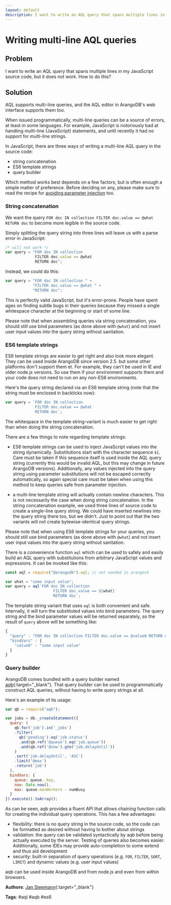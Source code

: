 ```yaml
---
layout: default
description: I want to write an AQL query that spans multiple lines in my JavaScript source code,but it does not work
---
```

Writing multi-line AQL queries
==============================

Problem
-------

I want to write an AQL query that spans multiple lines in my JavaScript source code,
but it does not work. How to do this?

Solution
--------

AQL supports multi-line queries, and the AQL editor in ArangoDB's web interface supports
them too.

When issued programmatically, multi-line queries can be a source of errors, at least in
some languages. For example, JavaScript is notoriously bad at handling multi-line (JavaScript)
statements, and until recently it had no support for multi-line strings.

In JavaScript, there are three ways of writing a multi-line AQL query in the source code:

- string concatenation
- ES6 template strings
- query builder

Which method works best depends on a few factors, but is often enough a simple matter of preference.
Before deciding on any, please make sure to read the recipe for [avoiding parameter injection](aql-avoiding-injection.html)
too.

### String concatenation

We want the query `FOR doc IN collection FILTER doc.value == @what RETURN doc` to become
more legible in the source code.

Simply splitting the query string into three lines will leave us with a parse error in
JavaScript:

```js
/* will not work */
var query = "FOR doc IN collection
             FILTER doc.value == @what
             RETURN doc";
```

Instead, we could do this:

```js
var query = "FOR doc IN collection " +
            "FILTER doc.value == @what " +
            "RETURN doc";
```

This is perfectly valid JavaScript, but it's error-prone. People have spent ages on finding
subtle bugs in their queries because they missed a single whitespace character at the
beginning or start of some line.

Please note that when assembling queries via string concatenation, you should still use
bind parameters (as done above with `@what`) and not insert user input values into the
query string without sanitation.

### ES6 template strings

ES6 template strings are easier to get right and also look more elegant. They can be used
inside ArangoDB since version 2.5. but some other platforms don't support them et.
For example, they can't be used in IE and older node.js versions. So use them if your
environment supports them and your code does not need to run on any non-ES6 environments.

Here's the query string declared via an ES6 template string (note that the string must
be enclosed in backticks now):

```js
var query = `FOR doc IN collection
             FILTER doc.value == @what
             RETURN doc`;
```
The whitespace in the template string-variant is much easier to get right than when doing
the string concatenation.

There are a few things to note regarding template strings:

- ES6 template strings can be used to inject JavaScript values into the string dynamically.
  Substitutions start with the character sequence `${`. Care must be taken if this sequence
  itself is used inside the AQL query string (currently this would be invalid AQL, but this
  may change in future ArangoDB versions). Additionally, any values injected into the query
  string using parameter substitutions will not be escaped correctly automatically, so again
  special care must be taken when using this method to keep queries safe from parameter
  injection.

- a multi-line template string will actually contain newline characters. This is not necessarily
  the case when doing string concatenation. In the string concatenation example, we used
  three lines of source code to create a single-line query string. We could have inserted
  newlines into the query string there too, but we didn't. Just to point out that the two
  variants will not create bytewise-identical query strings.

Please note that when using ES6 template strings for your queries, you should still use
bind parameters (as done above with `@what`) and not insert user input values into the
query string without sanitation.

There is a convenience function `aql` which can be used to safely
and easily build an AQL query with substitutions from arbitrary JavaScript values and
expressions. It can be invoked like this:

```js
const aql = require("@arangodb").aql; // not needed in arangosh

var what = "some input value";
var query = aql`FOR doc IN collection
                     FILTER doc.value == ${what}
                     RETURN doc`;
```

The template string variant that uses `aql` is both convenient and safe. Internally, it
will turn the substituted values into bind parameters. The query string and the bind parameter
values will be returned separately, so the result of `query` above will be something like:

```js
{
  "query" : "FOR doc IN collection FILTER doc.value == @value0 RETURN doc",
  "bindVars" : {
    "value0" : "some input value"
  }
}
```

### Query builder

ArangoDB comes bundled with a query builder named [aqb](https://www.npmjs.com/package/aqb){:target="_blank"}.
That query builder can be used to programmatically construct AQL queries, without having
to write query strings at all.

Here's an example of its usage:

```js
var qb = require("aqb");

var jobs = db._createStatement({
  query: (
    qb.for('job').in('_jobs')
    .filter(
      qb('pending').eq('job.status')
      .and(qb.ref('@queue').eq('job.queue'))
      .and(qb.ref('@now').gte('job.delayUntil'))
    )
    .sort('job.delayUntil', 'ASC')
    .limit('@max')
    .return('job')
  ),
  bindVars: {
    queue: queue._key,
    now: Date.now(),
    max: queue.maxWorkers - numBusy
  }
}).execute().toArray();
```

As can be seen, aqb provides a fluent API that allows chaining function calls for
creating the individual query operations. This has a few advantages:

- flexibility: there is no query string in the source code, so the code can be formatted
  as desired without having to bother about strings
- validation: the query can be validated syntactically by aqb before being actually executed
  by the server. Testing of queries also becomes easier. Additionally, some IDEs may
  provide auto-completion to some extend and thus aid development
- security: built-in separation of query operations (e.g. `FOR`, `FILTER`, `SORT`, `LIMIT`)
  and dynamic values (e.g. user input values)

aqb can be used inside ArangoDB and from node.js and even from within browsers.

**Authors**: [Jan Steemann](https://github.com/jsteemann){:target="_blank"}

**Tags**: #aql #aqb #es6
